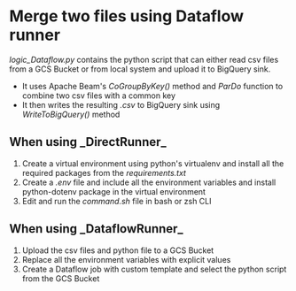 <h1>Merge two files using Dataflow runner</h1>

_logic_Dataflow.py_ contains the python script that can either read csv files from a GCS Bucket or from local system and upload it to BigQuery sink.

- It uses Apache Beam's _CoGroupByKey()_ method and _ParDo_ function to combine two csv files with a common key
- It then writes the resulting _.csv_ to BigQuery sink using _WriteToBigQuery()_ method

<h2>When using _DirectRunner_</h2>

1. Create a virtual environment using python's virtualenv and install all the required packages from the _requirements.txt_
2. Create a _.env_ file and include all the environment variables and install python-dotenv package in the virtual environment
3. Edit and run the _command.sh_ file in bash or zsh CLI

<h2>When using _DataflowRunner_</h2>

1. Upload the csv files and python file to a GCS Bucket
2. Replace all the environment variables with explicit values 
3. Create a Dataflow job with custom template and select the python script from the GCS Bucket
